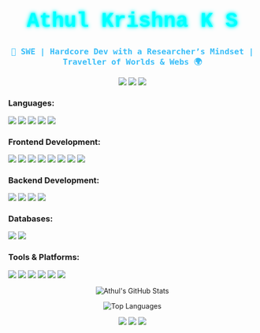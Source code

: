 <h1 align="center" style="font-family: 'Courier New', monospace; font-size: 42px; color: #00FFFF; text-shadow: 0 0 5px #0ff, 0 0 10px #0ff;">
  Athul Krishna K S
</h1>

<h3 align="center" style="font-family: 'Lucida Console', monospace; color: #38BDF8;">
🚀 SWE | Hardcore Dev with a Researcher’s Mindset | Traveller of Worlds & Webs 🌍
</h3>

<p align="center">
  <a href="mailto:athulkrishna736@gmail.com"><img src="https://img.shields.io/badge/Email-D14836?style=flat&logo=gmail&logoColor=white"/></a>
  <a href="https://www.linkedin.com/in/athul-krishna-ks-573a55317/"><img src="https://img.shields.io/badge/LinkedIn-0A66C2?style=flat&logo=linkedin&logoColor=white"/></a>
  <a href="https://github.com/AthulKrishna-736"><img src="https://img.shields.io/badge/GitHub-100000?style=flat&logo=github&logoColor=white"/></a>
</p>

<h3 align="left">Languages:</h3>
<p align="left">
  <img src="https://img.shields.io/badge/JavaScript-F7DF1E?style=flat&logo=javascript&logoColor=black" />
  <img src="https://img.shields.io/badge/TypeScript-3178C6?style=flat&logo=typescript&logoColor=white" />
  <img src="https://img.shields.io/badge/C-00599C?style=flat&logo=c&logoColor=white" />
  <img src="https://img.shields.io/badge/C++-00599C?style=flat&logo=c%2B%2B&logoColor=white" />
  <img src="https://img.shields.io/badge/Java-007396?style=flat&logo=java&logoColor=white" />
</p>

<h3 align="left">Frontend Development:</h3>
<p align="left">
  <img src="https://img.shields.io/badge/React-61DAFB?style=flat&logo=react&logoColor=black" />
  <img src="https://img.shields.io/badge/Redux-764ABC?style=flat&logo=redux&logoColor=white" />
  <img src="https://img.shields.io/badge/React%20Router-CA4245?style=flat&logo=react-router&logoColor=white" />
  <img src="https://img.shields.io/badge/Tailwind%20CSS-38B2AC?style=flat&logo=tailwind-css&logoColor=white" />
  <img src="https://img.shields.io/badge/Material%20UI-007FFF?style=flat&logo=mui&logoColor=white" />
  <img src="https://img.shields.io/badge/HTML-E34F26?style=flat&logo=html5&logoColor=white" />
  <img src="https://img.shields.io/badge/CSS-1572B6?style=flat&logo=css3&logoColor=white" />
  <img src="https://img.shields.io/badge/Bootstrap-563D7C?style=flat&logo=bootstrap&logoColor=white" />
</p>

<h3 align="left">Backend Development:</h3>
<p align="left">
  <img src="https://img.shields.io/badge/Node.js-339933?style=flat&logo=node.js&logoColor=white" />
  <img src="https://img.shields.io/badge/Express.js-000000?style=flat&logo=express&logoColor=white" />
  <img src="https://img.shields.io/badge/Socket.IO-010101?style=flat&logo=socket.io&logoColor=white" />
  <img src="https://img.shields.io/badge/Redis-DC382D?style=flat&logo=redis&logoColor=white" />
</p>

<h3 align="left">Databases:</h3>
<p align="left">
  <img src="https://img.shields.io/badge/MongoDB-47A248?style=flat&logo=mongodb&logoColor=white" />
  <img src="https://img.shields.io/badge/PostgreSQL-4169E1?style=flat&logo=postgresql&logoColor=white" />
</p>

<h3 align="left">Tools & Platforms:</h3>
<p align="left">
  <img src="https://img.shields.io/badge/Git-F05032?style=flat&logo=git&logoColor=white" />
  <img src="https://img.shields.io/badge/GitHub-181717?style=flat&logo=github&logoColor=white" />
  <img src="https://img.shields.io/badge/Postman-FF6C37?style=flat&logo=postman&logoColor=white" />
  <img src="https://img.shields.io/badge/VS%20Code-007ACC?style=flat&logo=visual-studio-code&logoColor=white" />
  <img src="https://img.shields.io/badge/Vercel-000000?style=flat&logo=vercel&logoColor=white" />
  <img src="https://img.shields.io/badge/AWS%20EC2-FF9900?style=flat&logo=amazon-aws&logoColor=white" />
</p>

<p align="center">
  <img src="https://github-readme-stats.vercel.app/api?username=AthulKrishna-736&show_icons=true&theme=radical" alt="Athul's GitHub Stats" />
</p>

<p align="center">
  <img src="https://github-readme-stats.vercel.app/api/top-langs/?username=AthulKrishna-736&layout=compact&theme=radical" alt="Top Languages" />
</p>

<p align="center">
  <a href="mailto:athulkrishna736@gmail.com"><img src="https://img.shields.io/badge/Email-D14836?style=flat&logo=gmail&logoColor=white"/></a>
  <a href="https://www.linkedin.com/in/athul-krishna-ks-573a55317/"><img src="https://img.shields.io/badge/LinkedIn-0A66C2?style=flat&logo=linkedin&logoColor=white"/></a>
  <a href="https://github.com/AthulKrishna-736"><img src="https://img.shields.io/badge/GitHub-100000?style=flat&logo=github&logoColor=white"/></a>
</p>
